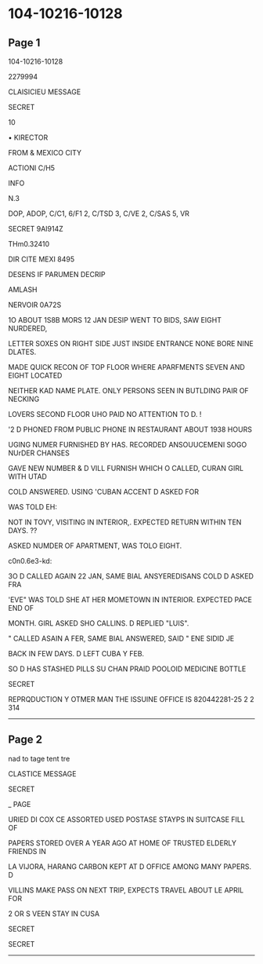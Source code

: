 # 104-10216-10128

## Page 1

104-10216-10128

2279994

CLAISICIEU MESSAGE

SECRET

10

• KIRECTOR

FROM & MEXICO CITY

ACTIONI C/H5

INFO

N.3

DOP, ADOP, C/C1, 6/F1 2, C/TSD 3, C/VE 2, C/SAS 5, VR

SECRET 9AI914Z

THm0.32410

DIR CITE MEXI 8495

DESENS IF PARUMEN DECRIP

AMLASH

NERVOIR 0A72S

1O ABOUT 1S8B MORS 12 JAN DESIP WENT TO BIDS, SAW EIGHT NURDERED,

LETTER SOXES ON RIGHT SIDE JUST INSIDE ENTRANCE NONE BORE NINE DLATES.

MADE QUICK RECON OF TOP FLOOR WHERE APARFMENTS SEVEN AND EIGHT LOCATED

NEITHER KAD NAME PLATE. ONLY PERSONS SEEN IN BUTLDING PAIR OF NECKING

LOVERS SECOND FLOOR UHO PAID NO ATTENTION TO D. !

'2 D PHONED FROM PUBLIC PHONE IN RESTAURANT ABOUT 1938 HOURS

UGING NUMER FURNISHED BY HAS. RECORDED ANSOUUCEMENI SOGO NUrDER CHANSES

GAVE NEW NUMBER & D VILL FURNISH WHICH O CALLED, CURAN GIRL WITH UTAD

COLD ANSWERED. USING 'CUBAN ACCENT D ASKED FOR

WAS TOLD EH:

NOT IN TOVY, VISITING IN INTERIOR,. EXPECTED RETURN WITHIN TEN DAYS. ??

ASKED NUMDER OF APARTMENT, WAS TOLO EIGHT.

c0n0.6e3-kd:

3O D CALLED AGAIN 22 JAN, SAME BIAL ANSYEREDISANS COLD D ASKED FRA

'EVE" WAS TOLD SHE AT HER MOMETOWN IN INTERIOR. EXPECTED PACE END OF

MONTH. GIRL ASKED SHO CALLINS. D REPLIED "LUIS".

" CALLED ASAIN A FER, SAME BIAL ANSWERED, SAID " ENE SIDID JE

BACK IN FEW DAYS. D LEFT CUBA Y FEB.

SO D HAS STASHED PILLS SU CHAN PRAID POOLOID MEDICINE BOTTLE

SECRET

REPRQDUCTION Y OTMER MAN THE ISSUINE OFFICE IS 820442281-25 2 2 314

---

## Page 2

nad to tage tent tre

CLASTICE MESSAGE

SECRET

_ PAGE

URIED DI COX CE ASSORTED USED POSTASE STAYPS IN SUITCASE FILL OF

PAPERS STORED OVER A YEAR AGO AT HOME OF TRUSTED ELDERLY FRIENDS IN

LA VIJORA, HARANG CARBON KEPT AT D OFFICE AMONG MANY PAPERS. D

VILLINS MAKE PASS ON NEXT TRIP, EXPECTS TRAVEL ABOUT LE APRIL FOR

2 OR S VEEN STAY IN CUSA

SECRET

SECRET

---

